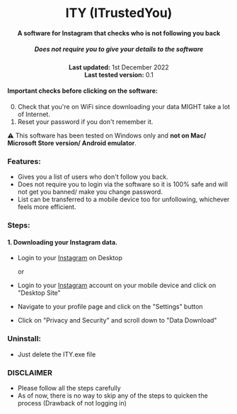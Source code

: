<center>
    <h1 align="center">ITY (ITrustedYou)</h1>
    <h4 align="center">A software for <strong>Instagram</strong> that checks who is not following you back</h4>
    <h5 align="center">Does not require you to give your details to the software</h5>
    <p align="center">
        <strong>Last updated:</strong> 1st December 2022<br>
        <strong>Last tested version:</strong> 0.1
    </p> 
</center>

#### Important checks before clicking on the software:

0. Check that you're on WiFi since downloading your data MIGHT take a lot of Internet.
1. Reset your password if you don't remember it.

:warning: This software has been tested on Windows only and **not on Mac/ Microsoft Store version/ Android emulator**.

### Features:

- Gives you a list of users who don't follow you back.
- Does not require you to login via the software so it is 100% safe and will not get you banned/ make you change password.
- List can be transferred to a mobile device too for unfollowing, whichever feels more efficient.

### Steps:

#### 1. Downloading your Instagram data.
- Login to your [Instagram](https://www.instagram.com) on Desktop

    or

- Login to your [Instagram](https://www.instagram.com) account on your mobile device and click on "Desktop Site"
- Navigate to your profile page and click on the "Settings" button
- Click on "Privacy and Security" and scroll down to "Data Download"
  
### Uninstall:

- Just delete the ITY.exe file

### DISCLAIMER

- Please follow all the steps carefully
- As of now, there is no way to skip any of the steps to quicken the process (Drawback of not logging in)
